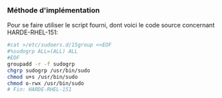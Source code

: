 ### Méthode d'implémentation
Pour se faire utiliser le script fourni, dont voici le code source concernant HARDE-RHEL-151:
```bash
#cat >/etc/sudoers.d/15group <<EOF
#%sudogrp ALL=(ALL) ALL
#EOF
groupadd -r -f sudogrp
chgrp sudogrp /usr/bin/sudo
chmod u+s /usr/bin/sudo
chmod o-rwx /usr/bin/sudo
# Fin: HARDE-RHEL-151
```
